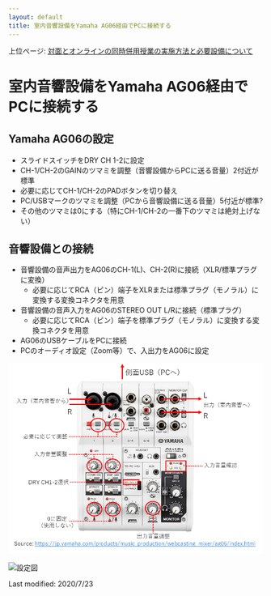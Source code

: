 ```yaml
---
layout: default
title: 室内音響設備をYamaha AG06経由でPCに接続する 
---
```

上位ページ: [対面とオンラインの同時併用授業の実施方法と必要設備について](https://kyoto-u.github.io/online-edu/zoom-hybrid-use)

# 室内音響設備をYamaha AG06経由でPCに接続する

## Yamaha AG06の設定
- スライドスイッチをDRY CH 1-2に設定
- CH-1/CH-2のGAINのツマミを調整（音響設備からPCに送る音量）2付近が標準
- 必要に応じてCH-1/CH-2のPADボタンを切り替え
- PC/USBマークのツマミを調整（PCから音響設備に送る音量）5付近が標準?
- その他のツマミは0にする（特にCH-1/CH-2の一番下のツマミは絶対上げない）

## 音響設備との接続
- 音響設備の音声出力をAG06のCH-1(L)、CH-2(R)に接続（XLR/標準プラグに変換）
  - 必要に応じてRCA（ピン）端子をXLRまたは標準プラグ（モノラル）に変換する変換コネクタを用意
- 音響設備の音声入力をAG06のSTEREO OUT L/Rに接続（標準プラグ）
  - 必要に応じてRCA（ピン）端子を標準プラグ（モノラル）に変換する変換コネクタを用意
- AG06のUSBケーブルをPCに接続
- PCのオーディオ設定（Zoom等）で、入出力をAG06に設定

![接続図](ag06-config.png)

![設定図](ag06-routing.png)

Last modified: 2020/7/23
